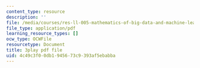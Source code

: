```yaml
---
content_type: resource
description: ''
file: /media/courses/res-ll-005-mathematics-of-big-data-and-machine-learning-january-iap-2020/4c49c3f00db1945673c9393af5ebabba_4StlYd7xKFA.pdf
file_type: application/pdf
learning_resource_types: []
ocw_type: OCWFile
resourcetype: Document
title: 3play pdf file
uid: 4c49c3f0-0db1-9456-73c9-393af5ebabba
---
```


